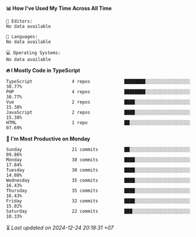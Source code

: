 <!--START_SECTION:readme-stats-->
**📊 How I’ve Used My Time Across All Time**

```text
📝 Editors:
No data available

💬 Languages:
No data available

💻 Operating Systems:
No data available
```

**🔥 I Mostly Code in TypeScript**

```text
TypeScript               4 repos             ████████░░░░░░░░░░░░░░░░░   30.77%
PHP                      4 repos             ████████░░░░░░░░░░░░░░░░░   30.77%
Vue                      2 repos             ████░░░░░░░░░░░░░░░░░░░░░   15.38%
JavaScript               2 repos             ████░░░░░░░░░░░░░░░░░░░░░   15.38%
HTML                     1 repo              ██░░░░░░░░░░░░░░░░░░░░░░░   07.69%
```

**📅 I'm Most Productive on Monday**

```text
Sunday                   21 commits          ██░░░░░░░░░░░░░░░░░░░░░░░   09.86%
Monday                   38 commits          ████░░░░░░░░░░░░░░░░░░░░░   17.84%
Tuesday                  30 commits          ████░░░░░░░░░░░░░░░░░░░░░   14.08%
Wednesday                35 commits          ████░░░░░░░░░░░░░░░░░░░░░   16.43%
Thursday                 35 commits          ████░░░░░░░░░░░░░░░░░░░░░   16.43%
Friday                   32 commits          ████░░░░░░░░░░░░░░░░░░░░░   15.02%
Saturday                 22 commits          ███░░░░░░░░░░░░░░░░░░░░░░   10.33%
```



⏳ *Last updated on 2024-12-24 20:18:31 +07*
<!--END_SECTION:readme-stats-->